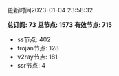 更新时间2023-01-04 23:58:32

**总订阅: 73**
**总节点: 1573**
**有效节点: 715**
- ss节点: 402
- trojan节点: 128
- v2ray节点: 181
- ssr节点: 4

